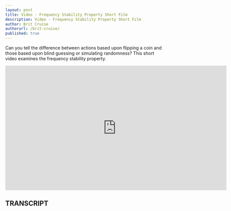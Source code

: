 ```yaml
---
layout: post
title: Video - Frequency Stability Property Short Film
description: Video - Frequency Stability Property Short Film
author: Brit Cruise
authorurl: /brit-cruise/
published: true
---
```


<p>Can you tell the difference between actions based upon flipping a coin and those based upon blind guessing or simulating randomness? This short video examines the frequency stability property. </p>

<p><center><iframe width="700" height="394" src="https://www.youtube.com/embed/vVXbgbMp0oY" frameborder="0" allowfullscreen></iframe></center>

<p><h2>TRANSCRIPT</h2>
